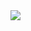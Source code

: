<img src="https://capsule-render.vercel.app/api?type=soft&color=auto&height=150&section=header&text=🌼Hi!%20I'm%20DaSom!🌼&fontSize=70" />
<!--
## Hi there 👋
<img src="./DEV/50f101d00.png" align="right" height="300
"/>


**mansooonuna/mansooonuna** is a ✨ _special_ ✨ repository because its `README.md` (this file) appears on your GitHub profile.

Here are some ideas to get you started:

- 🔭 I’m currently working on ...
- 🌱 I’m currently learning ...
- 👯 I’m looking to collaborate on ...
- 🤔 I’m looking for help with ...
- 💬 Ask me about ...
- 📫 How to reach me: ...
- 😄 Pronouns: ...
- ⚡ Fun fact: ...
-->


